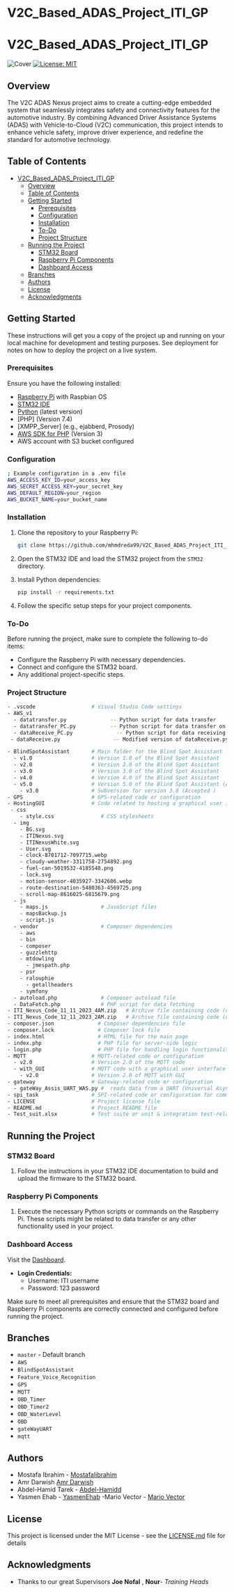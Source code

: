 # V2C_Based_ADAS_Project_ITI_GP
# V2C_Based_ADAS_Project_ITI_GP

![Cover](https://github.com/MostafaIibrahim/V2C_Project_Based_ADAS_ITI_GP/blob/main/Docs/images/nexusjpeg)
[![License: MIT](https://img.shields.io/badge/License-MIT-yellow.svg)](https://opensource.org/licenses/MIT) 

## Overview
The V2C ADAS Nexus project aims to create a cutting-edge embedded system that seamlessly integrates safety and connectivity features for the automotive industry. By combining Advanced Driver Assistance Systems (ADAS) with Vehicle-to-Cloud (V2C) communication, this project intends to enhance vehicle safety, improve driver experience, and redefine the standard for automotive technology.


## Table of Contents
- [V2C\_Based\_ADAS\_Project\_ITI\_GP](#v2c_based_adas_project_iti_gp)
  - [Overview](#overview)
  - [Table of Contents](#table-of-contents)
  - [Getting Started](#getting-started)
    - [Prerequisites](#prerequisites)
    - [Configuration](#configuration)
    - [Installation](#installation)
    - [To-Do](#to-do)
    - [Project Structure](#project-structure)
  - [Running the Project](#running-the-project)
    - [STM32 Board](#stm32-board)
    - [Raspberry Pi Components](#raspberry-pi-components)
    - [Dashboard Access](#dashboard-access)
  - [Branches](#branches)
  - [Authors](#authors)
  - [License](#license)
  - [Acknowledgments](#acknowledgments)


## Getting Started

These instructions will get you a copy of the project up and running on your local machine for development and testing purposes. See deployment for notes on how to deploy the project on a live system.

### Prerequisites

Ensure you have the following installed:

- [Raspberry Pi](https://www.raspberrypi.org/) with Raspbian OS
- [STM32 IDE](https://www.st.com/en/development-tools/stm32cubeide.html)
- [Python](https://www.python.org/) (latest version)
-  [PHP] (Version 7.4)
-  [XMPP_Server] (e.g., ejabberd, Prosody)
-  [AWS SDK for PHP](https://github.com/aws/aws-sdk-php) (Version 3)
-  AWS account with S3 bucket configured


### Configuration
```bash
; Example configuration in a .env file
AWS_ACCESS_KEY_ID=your_access_key
AWS_SECRET_ACCESS_KEY=your_secret_key
AWS_DEFAULT_REGION=your_region
AWS_BUCKET_NAME=your_bucket_name
```

### Installation

1. Clone the repository to your Raspberry Pi:

    ```bash
    git clone https://github.com/mhmdreda99/V2C_Based_ADAS_Project_ITI_GP.git
    ```

2. Open the STM32 IDE and load the STM32 project from the `STM32` directory.

3. Install Python dependencies:

    ```bash
    pip install -r requirements.txt
    ```

4. Follow the specific setup steps for your project components.

### To-Do

Before running the project, make sure to complete the following to-do items:

- Configure the Raspberry Pi with necessary dependencies.
- Connect and configure the STM32 board.
- Any additional project-specific steps.

### Project Structure
```bash
- .vscode                  # Visual Studio Code settings
- AWS_v1 
  - datatransfer.py              -- Python script for data transfer
  - datatransfer_PC.py           -- Python script for data transfer on a PC                  # AWS-related code or configuration (e.g., Lambda functions)
  - dataReceive_PC.py              -- Python script for data receiving on a PC
 - dataReceive.py                 -- Modified version of dataReceive.py

- BlindSpotAssistant       # Main folder for the Blind Spot Assistant feature
  - v1.0                   # Version 1.0 of the Blind Spot Assistant
  - v2.0                   # Version 2.0 of the Blind Spot Assistant
  - v3.0                   # Version 3.0 of the Blind Spot Assistant
  - v4.0                   # Version 4.0 of the Blind Spot Assistant
  - v5.0                   # Version 5.0 of the Blind Spot Assistant (Accepted)
    - v3.0                 # Subversion for version 3.0 (Accepted )
- GPS                      # GPS-related code or configuration
- HostingGUI               # Code related to hosting a graphical user interface (NEXUS Website https://nexus.mhmdreda99.com/)
 - css
    - style.css               # CSS stylesheets
  - img
    - BG.svg
    - ITINexus.svg
    - ITINexusWhite.svg
    - User.svg
    - clock-8701712-7097715.webp
    - cloudy-weather-3311758-2754892.png
    - fuel-can-5019532-4185548.png
    - lock.svg
    - motion-sensor-4035927-3342606.webp
    - route-destination-5480363-4569725.png
    - scroll-map-8616025-6815679.png
  - js
    - maps.js                 # JavaScript files
    - mapsBackup.js
    - script.js
  - vendor                    # Composer dependencies
    - aws
    - bin
    - composer
    - guzzlehttp
    - mtdowling
      - jmespath.php
    - psr
    - ralouphie
      - getallheaders
    - symfony
  - autoload.php              # Composer autoload file
  - DataFetch.php             # PHP script for data fetching
- ITI_Nexus_Code_11_11_2023_4AM.zip   # Archive file containing code (dated 11.11.2023 4 AM)
- ITI_Nexus_Code_12_11_2023_2AM.zip   # Archive file containing code (dated 12.11.2023 2 AM)
- composer.json              # Composer dependencies file
- composer.lock              # Composer lock file
- index.html                 # HTML file for the main page
- index.php                  # PHP file for server-side logic
- login.php                  # PHP file for handling login functionality
- MQTT                     # MQTT-related code or configuration
  - v2.0                   # Version 2.0 of the MQTT code
  - with_GUI               # MQTT code with a graphical user interface
    - v2.0                 # Version 2.0 of MQTT with GUI
- gateway                  # Gateway-related code or configuration
  - gateWay_Assis_UART_WAS.py #  reads data from a UART (Universal Asynchronous Receiver-Transmitter) connection, processes the data, reads GPS coordinates from files, and publishes the processed data to AWS IoT (Internet of Things) using MQTT (Message Queuing Telemetry Transport). The script also listens for commands from a web service 
- spi_task                 # SPI-related code or configuration for communtcation between componenets (rejected )
- LICENSE                  # Project license file
- README.md                # Project README file
- Test_suit.xlsx           # Test suite or unit & integration test-related documents

```


## Running the Project

### STM32 Board

1. Follow the instructions in your STM32 IDE documentation to build and upload the firmware to the STM32 board.

### Raspberry Pi Components

1. Execute the necessary Python scripts or commands on the Raspberry Pi. These scripts might be related to data transfer or any other functionality used in your project.

### Dashboard Access

Visit the [Dashboard](https://nexus.mhmdreda99.com/).

- **Login Credentials:**
  - Username: ITI username
  - Password: 123 password

Make sure to meet all prerequisites and ensure that the STM32 board and Raspberry Pi components are correctly connected and configured before running the project.

## Branches

- `master` - Default branch
- `AWS`
- `BlindSpotAssistant`
- `Feature_Voice_Recognition`
- `GPS`
- `MQTT`
- `OBD_Timer`
- `OBD_Timer2`
- `OBD_WaterLevel`
- `OBD`
- `gateWayUART`
- `mqtt`


## Authors
-  Mostafa Ibrahim - [MostafaIibrahim](https://github.com/MostafaIibrahim)
- Amr Darwish [Amr Darwish](https://github.com/AmrDarwish)
- Abdel-Hamid Tarek - [Abdel-Hamidd](https://github.com/Abdel-Hamidd)
- Yasmen Ehab - [YasmenEhab](https://github.com/YasmenEhab)
-Mario Vector - [Mario Vector](https://github.com/Mariovictore)

## License

This project is licensed under the MIT License - see the [LICENSE.md](LICENSE.md) file for details

## Acknowledgments

- Thanks to our great Supervisors  **Joe Nofal** , **Nour**- *Training Heads* 
